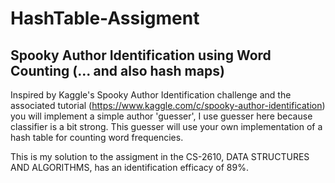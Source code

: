 # HashTable-Assigment

## Spooky Author Identification using Word Counting (... and also hash maps)

  Inspired by Kaggle's Spooky Author Identification challenge and the associated tutorial (https://www.kaggle.com/c/spooky-author-identification) you will implement a simple author 'guesser', I use guesser here because classifier is a bit strong. This guesser will use your own implementation of a hash table for counting word frequencies.

  This is my solution to the assigment in the CS-2610, DATA STRUCTURES AND ALGORITHMS, has an identification efficacy of 89%.
